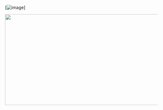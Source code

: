 

[![image]( =450x450)]

<img src="[https://mma.prnewswire.com/media/1513369/Educative_Logo.jpg](https://github.com/YuriAres/Project-Corretora/assets/49327925/00c5ad85-b47d-4068-8600-d56a142e28a4)"  width="600" height="300">

